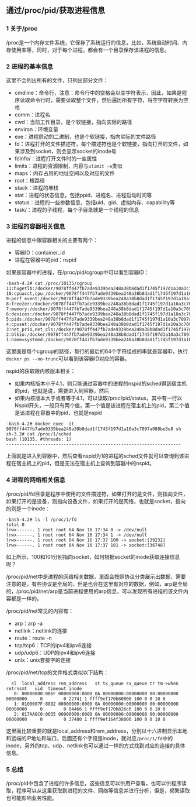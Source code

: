 ## 通过/proc/pid/获取进程信息

### 1 关于/proc

/proc是一个内存文件系统，它保存了系统运行的信息，比如，系统启动时间、内存使用率等，同时，对于每个进程，都会有一个目录保存该进程的信息。

### 2 进程的基本信息

这里不会列出所有的文件，只列出部分文件：

* cmdline：命令行，注意：命令行中的空格会以空字符表示，因此，如果是程序读取命令行时，需要读取整个文件，然后遍历所有字符，将空字符转换为空格
* comm：进程名
* cwd：当前工作目录，是个软链接，指向实际的路径
* environ：环境变量
* exe：进程启动的二进制，也是个软链接，指向实际的文件路径
* fd：进程打开的文件描述符，每个描述符也是个软链接，指向打开的文件，如果涉及到socket，则会显示socket的inode号
* fdinfo/：进程打开文件时的一些属性
* limits：进程的资源限制，内容与`ulimit -a`类似
* maps：内存占用的地址空间以及对应的文件
* root：根路径
* stack：进程的堆栈
* stat：进程的状态信息，包括ppid、进程名、进程启动时间等
* status：进程的一些参数信息，包括uid、gid、虚拟内存、capability等
* task/：进程的子线程，每个子目录就是一个线程的信息

### 3 进程的容器相关信息

进程的信息中跟容器相关的主要有两个：

* 容器ID：container_id
* 进程在容器中的pid：nspid

如果是容器中的进程，在/proc/pid/cgroup中可以看到容器ID：

``` shell
-bash-4.2# cat /proc/10135/cgroup
11:hugetlb:/docker/9078ff447fb7ade9339bea248a38b8dad1f1745f197d1a10a3c7097a088be5e8
10:cpuacct,cpu:/docker/9078ff447fb7ade9339bea248a38b8dad1f1745f197d1a10a3c7097a088be5e8
9:perf_event:/docker/9078ff447fb7ade9339bea248a38b8dad1f1745f197d1a10a3c7097a088be5e8
8:freezer:/docker/9078ff447fb7ade9339bea248a38b8dad1f1745f197d1a10a3c7097a088be5e8
7:memory:/docker/9078ff447fb7ade9339bea248a38b8dad1f1745f197d1a10a3c7097a088be5e8
6:devices:/docker/9078ff447fb7ade9339bea248a38b8dad1f1745f197d1a10a3c7097a088be5e8
5:pids:/docker/9078ff447fb7ade9339bea248a38b8dad1f1745f197d1a10a3c7097a088be5e8
4:cpuset:/docker/9078ff447fb7ade9339bea248a38b8dad1f1745f197d1a10a3c7097a088be5e8
3:net_prio,net_cls:/docker/9078ff447fb7ade9339bea248a38b8dad1f1745f197d1a10a3c7097a088be5e8
2:blkio:/docker/9078ff447fb7ade9339bea248a38b8dad1f1745f197d1a10a3c7097a088be5e8
1:name=systemd:/docker/9078ff447fb7ade9339bea248a38b8dad1f1745f197d1a10a3c7097a088be5e8
```

这里面是每个cgroup的路径，每行的最后的64个字符组成的串就是容器ID，执行`docker ps --no-trunc`可以看到该容器ID对应的容器。

nspid的获取跟内核版本相关：

* 如果内核版本小于4.1，则只能通过容器中的进程的nspid的sched得到宿主机的pid，也就是说，需要进入到容器，然后
* 如果内核版本大于或者等于4.1，可以读取/proc/pid/status，其中有一行以Nspid开头，一般只有两个值，第一个值是该进程在宿主机上的pid，第二个值是该进程在容器中的pid，也就是nspid

``` shell
-bash-4.2# docker exec -it 9078ff447fb7ade9339bea248a38b8dad1f1745f197d1a10a3c7097a088be5e8 sh
sh-3.2# cat /proc/1/sched
bash (10135, #threads: 1)
-------------------------------------------------------------------
```

上面就是进入到容器中，然后查看nspid为1的进程的sched文件就可以查询到该进程在宿主机上的pid，但是无法在宿主机上查询到容器中的nspid。

### 4 进程的网络相关信息

/proc/pid/fd目录是程序中使用的文件描述符，如果打开的是文件，则指向文件，如果打开的是设备，则指向设备文件，如果打开的是网络，也就是socket，指向的则是一个inode：

``` shell
-bash-4.2# ls -l /proc/1/fd
total 0
lrwx------. 1 root root 64 Nov 16 17:34 0 -> /dev/null
lrwx------. 1 root root 64 Nov 16 17:34 1 -> /dev/null
lrwx------. 1 root root 64 Nov 16 17:37 100 -> socket:[39232]
lrwx------. 1 root root 64 Nov 16 17:37 101 -> socket:[36748]
```

如上所示，100和101分别指向socket，如何根据socket的inode获取连接信息呢？

/proc/pid/net中是进程的网络相关数据，里面会按照协议分类展示出数据，需要注意的是，有些协议是全局的，但是也会在这里有对应的数据，例如，arp是全局的，/proc/pid/net/arp是当前进程使用的arp信息，可以发现所有进程的该文件内容都是一样的。

/proc/pid/net常见的内容有：

* arp：arp -a
* netlink：netlink的连接
* route：route -n
* tcp/tcp6：TCP的ipv4和ipv6连接
* udp/udp6：UDP的ipv4和ipv6连接
* unix：unix套接字的连接

/proc/pid/net/tcp的文件格式类似以下结构：

``` shell
  sl  local_address rem_address   st tx_queue rx_queue tr tm->when retrnsmt   uid  timeout inode                                                     
   0: 00000000:006F 00000000:0000 0A 00000000:00000000 00:00000000 00000000     0        0 22741 1 ffff9ef170b80000 100 0 0 10 0                     
   1: 0100007F:8892 00000000:0000 0A 00000000:00000000 00:00000000 00000000     0        0 84466 1 ffff9ef170b826c0 100 0 0 10 0                     
   2: 017AA8C0:0035 00000000:0000 0A 00000000:00000000 00:00000000 00000000     0        0 37480 1 ffff9ef164f38000 100 0 0 10 0                     
```

这里面比较重要的就是local_address和rem_address，分别以十六进制显示本地和远端的IP地址和端口，后面还有个字段是inode，就对应`/proc/1/fd`中的inode，另外的tcp、udp、netlink也可以通过一样的方式找到对应的连接的具体信息。

### 5 总结

/proc/pid中包含了进程的许多信息，这些信息可以供用户查看，也可以供程序读取，程序可以从这里获取到进程的文件、网络等信息并进行分析，但是，频繁读取也可能影响业务性能。
